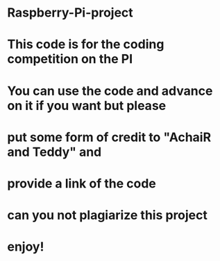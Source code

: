 # Raspberry-Pi-project
# This code is for the coding competition on the PI
# You can use the code and advance on it if you want but please
# put some form of credit to "AchaiR and Teddy" and 
# provide a link of the code
# can you not plagiarize this project
# enjoy!
